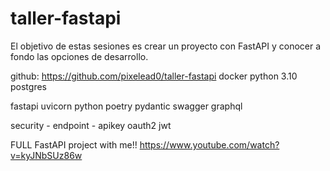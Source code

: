 # taller-fastapi

El objetivo de estas sesiones es crear un proyecto con FastAPI
y conocer a fondo las opciones de desarrollo. 

github: https://github.com/pixelead0/taller-fastapi
docker
python 3.10
postgres


fastapi
uvicorn
python poetry
pydantic 
swagger
graphql

security - endpoint - apikey
oauth2
jwt


FULL FastAPI project with me!!
https://www.youtube.com/watch?v=kyJNbSUz86w



